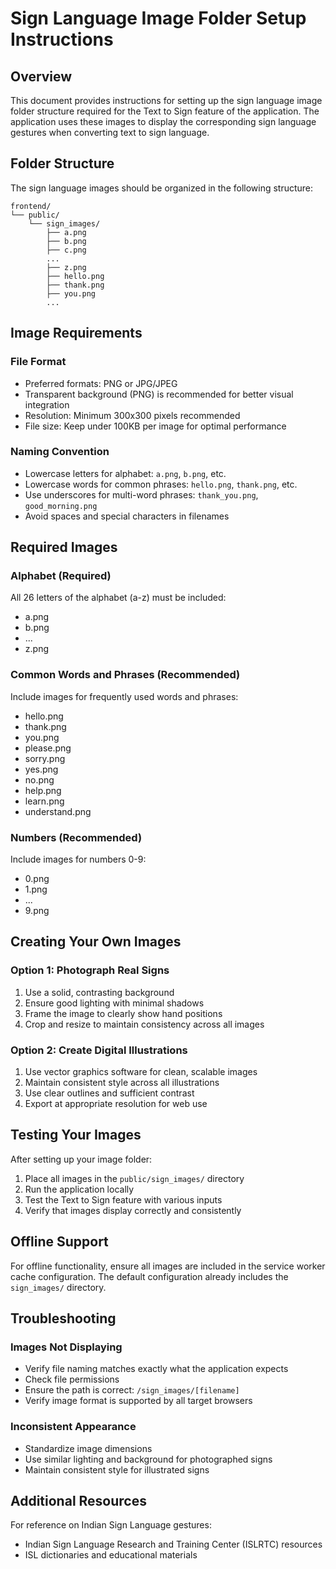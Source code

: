 # Sign Language Image Folder Setup Instructions

## Overview
This document provides instructions for setting up the sign language image folder structure required for the Text to Sign feature of the application. The application uses these images to display the corresponding sign language gestures when converting text to sign language.

## Folder Structure
The sign language images should be organized in the following structure:

```
frontend/
└── public/
    └── sign_images/
        ├── a.png
        ├── b.png
        ├── c.png
        ...
        ├── z.png
        ├── hello.png
        ├── thank.png
        ├── you.png
        ...
```

## Image Requirements

### File Format
- Preferred formats: PNG or JPG/JPEG
- Transparent background (PNG) is recommended for better visual integration
- Resolution: Minimum 300x300 pixels recommended
- File size: Keep under 100KB per image for optimal performance

### Naming Convention
- Lowercase letters for alphabet: `a.png`, `b.png`, etc.
- Lowercase words for common phrases: `hello.png`, `thank.png`, etc.
- Use underscores for multi-word phrases: `thank_you.png`, `good_morning.png`
- Avoid spaces and special characters in filenames

## Required Images

### Alphabet (Required)
All 26 letters of the alphabet (a-z) must be included:
- a.png
- b.png
- ...
- z.png

### Common Words and Phrases (Recommended)
Include images for frequently used words and phrases:
- hello.png
- thank.png
- you.png
- please.png
- sorry.png
- yes.png
- no.png
- help.png
- learn.png
- understand.png

### Numbers (Recommended)
Include images for numbers 0-9:
- 0.png
- 1.png
- ...
- 9.png

## Creating Your Own Images

### Option 1: Photograph Real Signs
1. Use a solid, contrasting background
2. Ensure good lighting with minimal shadows
3. Frame the image to clearly show hand positions
4. Crop and resize to maintain consistency across all images

### Option 2: Create Digital Illustrations
1. Use vector graphics software for clean, scalable images
2. Maintain consistent style across all illustrations
3. Use clear outlines and sufficient contrast
4. Export at appropriate resolution for web use

## Testing Your Images
After setting up your image folder:

1. Place all images in the `public/sign_images/` directory
2. Run the application locally
3. Test the Text to Sign feature with various inputs
4. Verify that images display correctly and consistently

## Offline Support
For offline functionality, ensure all images are included in the service worker cache configuration. The default configuration already includes the `sign_images/` directory.

## Troubleshooting

### Images Not Displaying
- Verify file naming matches exactly what the application expects
- Check file permissions
- Ensure the path is correct: `/sign_images/[filename]`
- Verify image format is supported by all target browsers

### Inconsistent Appearance
- Standardize image dimensions
- Use similar lighting and background for photographed signs
- Maintain consistent style for illustrated signs

## Additional Resources
For reference on Indian Sign Language gestures:
- Indian Sign Language Research and Training Center (ISLRTC) resources
- ISL dictionaries and educational materials
